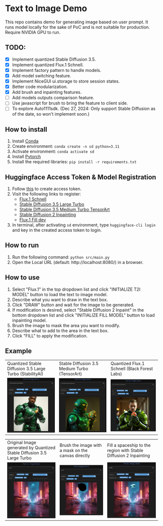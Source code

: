 # Text to Image Demo
This repo contains demo for generating image based on user prompt. It runs model locally for the sake of PoC and is not suitable for production. Require NVIDIA GPU to run.

## TODO:
- [x] Implement quantized Stable Diffusion 3.5.
- [x] Implement quantized Flux.1 Schnell.
- [x] Implement factory pattern to handle models.
- [x] Add model switching feature.
- [x] Implement NiceGUI ui.storage to store session states.
- [x] Better code modularization.
- [x] Add brush and inpainting features.
- [ ] Add models outputs comparison feature.
- [ ] Use javascript for brush to bring the feature to client side.
- [ ] To explore Auto1111sdk. (Dec 27, 2024: Only support Stable Diffusion as of the date, so won't implement soon.)

## How to install
1. Install [Conda](https://docs.conda.io/projects/conda/en/latest/user-guide/install/index.html)
2. Create environment: `conda create -n sd python=3.11`
3. Activate environment: `conda activate sd`
4. Install [Pytorch](https://pytorch.org/get-started/locally/)
5. Install the required libraries: `pip install -r requirements.txt`

## Huggingface Access Token & Model Registration
1. Follow [this](https://huggingface.co/docs/hub/en/security-tokens) to create access token.
2. Visit the following links to register:
    - [Flux.1 Schnell](https://huggingface.co/black-forest-labs/FLUX.1-schnell)
    - [Stable Diffusion 3.5 Large Turbo](https://huggingface.co/stabilityai/stable-diffusion-3.5-large-turbo)
    - [Stable Diffusion 3.5 Medium Turbo TensorArt](https://huggingface.co/tensorart/stable-diffusion-3.5-medium-turbo)
    - [Stable Diffusion 2 Inpainting](https://huggingface.co/stabilityai/stable-diffusion-2-inpainting)
    - [Flux.1 Fill dev](https://huggingface.co/black-forest-labs/FLUX.1-Fill-dev)
3. In terminal, after activating `sd` environment, type `huggingface-cli login` and key in the created access token to login.

## How to run
1. Run the following command: `python src/main.py`
2. Open the Local URL (default: http://localhost:8080/) in a browser.

## How to use
1. Select "Flux.1" in the top dropdown list and click "INITIALIZE T2I MODEL" button to load the text to image model.
2. Describe what you want to draw in the text box.
3. Click "DRAW" button and wait for the image to be generated.
4. If modification is desired, select "Stable Diffusion 2 Inpaint" in the bottom dropdown list and click "INITIALIZE FILL MODEL" button to load inpainting model.
5. Brush the image to mask the area you want to modify.
6. Describe what to add to the area in the text box.
7. Click "FILL" to apply the modification.

## Example
<table>
    <tr>
        <td>Quantized Stable Diffusion 3.5 Large Turbo (StabilityAI)</td>
        <td>Stable Diffusion 3.5 Medium Turbo (TensorArt)</td>
        <td>Quantized Flux.1 Schnell (Black Forest Labs)</td>
    </tr>
    <tr>
        <td><img src="./assets/sd3.5-sample1.png"></td>
        <td><img src="./assets/sd3.5art-sample1.png"></td>
        <td><img src="./assets/flux1-schnell-sample1.png"></td>
    </tf>
</table>

<table>
    <tr>
        <td>Original Image generated by Quantized Stable Diffusion 3.5 Large Turbo</td>
        <td>Brush the image with a mask on the canvas directly</td>
        <td>Fill a spaceship to the region with Stable Diffusion 2 Inpainting</td>
    </tr>
    <tr>
        <td><img src="./assets/original.png"></td>
        <td><img src="./assets/masked.png"></td>
        <td><img src="./assets/filled.png"></td>
    </tf>
</table>